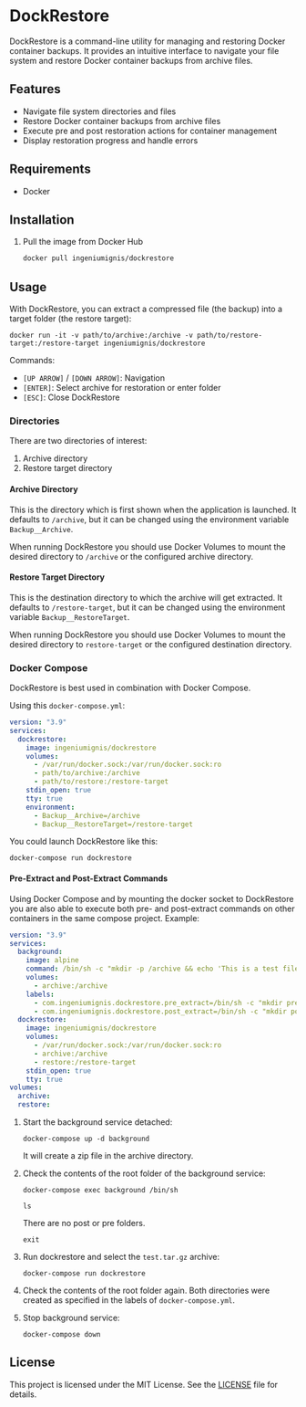 # DockRestore

DockRestore is a command-line utility for managing and restoring Docker container backups. It provides an intuitive interface to navigate your file system and restore Docker container backups from archive files.

## Features

- Navigate file system directories and files
- Restore Docker container backups from archive files
- Execute pre and post restoration actions for container management
- Display restoration progress and handle errors

## Requirements

- Docker

## Installation

1. Pull the image from Docker Hub

   ```bash
   docker pull ingeniumignis/dockrestore
   ```

## Usage

With DockRestore, you can extract a compressed file (the backup) into a target folder (the restore target):

```
docker run -it -v path/to/archive:/archive -v path/to/restore-target:/restore-target ingeniumignis/dockrestore
```

Commands:
- `[UP ARROW]` / `[DOWN ARROW]`: Navigation
- `[ENTER]`: Select archive for restoration or enter folder 
- `[ESC]`: Close DockRestore

### Directories

There are two directories of interest:

1. Archive directory
2. Restore target directory

#### Archive Directory

This is the directory which is first shown when the application is launched. It defaults to `/archive`, but it can be changed using the environment variable `Backup__Archive`.

When running DockRestore you should use Docker Volumes to mount the desired directory to `/archive` or the configured archive directory.

#### Restore Target Directory

This is the destination directory to which the archive will get extracted. It defaults to `/restore-target`, but it can be changed using the environment variable `Backup__RestoreTarget`.

When running DockRestore you should use Docker Volumes to mount the desired directory to `restore-target` or the configured destination directory.

### Docker Compose

DockRestore is best used in combination with Docker Compose.

Using this `docker-compose.yml`:

```yml
version: "3.9"
services:
  dockrestore:
    image: ingeniumignis/dockrestore
    volumes:
      - /var/run/docker.sock:/var/run/docker.sock:ro
      - path/to/archive:/archive
      - path/to/restore:/restore-target
    stdin_open: true
    tty: true
    environment:
      - Backup__Archive=/archive
      - Backup__RestoreTarget=/restore-target
```

You could launch DockRestore like this:

```
docker-compose run dockrestore
```

#### Pre-Extract and Post-Extract Commands

Using Docker Compose and by mounting the docker socket to DockRestore you are also able to execute both pre- and post-extract commands on other containers in the same compose project. Example:

```yml
version: "3.9"
services:
  background:
    image: alpine
    command: /bin/sh -c "mkdir -p /archive && echo 'This is a test file.' > /archive/test.txt && tar -czvf /archive/test.tar.gz -C /archive test.txt && tail -f /dev/null"
    volumes:
      - archive:/archive
    labels:
      - com.ingeniumignis.dockrestore.pre_extract=/bin/sh -c "mkdir pre"
      - com.ingeniumignis.dockrestore.post_extract=/bin/sh -c "mkdir post"
  dockrestore:
    image: ingeniumignis/dockrestore
    volumes:
      - /var/run/docker.sock:/var/run/docker.sock:ro
      - archive:/archive
      - restore:/restore-target
    stdin_open: true
    tty: true
volumes:
  archive:
  restore:
```
1. Start the background service detached:

   ```
   docker-compose up -d background
   ```

   It will create a zip file in the archive directory.

2. Check the contents of the root folder of the background service:

   ```
   docker-compose exec background /bin/sh
   ```
   
   ```
   ls
   ```
   
   There are no post or pre folders.
   
   ```
   exit
   ```

3. Run dockrestore and select the `test.tar.gz` archive:
   
   ```
   docker-compose run dockrestore
   ```

4. Check the contents of the root folder again. Both directories were created as specified in the labels of `docker-compose.yml`.

5. Stop background service:

   ```
   docker-compose down
   ```

## License

This project is licensed under the MIT License. See the [LICENSE](LICENSE.txt) file for details.
